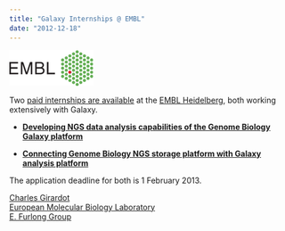 ```yaml
---
title: "Galaxy Internships @ EMBL"
date: "2012-12-18"
---
```


<div class='right'><a href='http://www.embl.de/aboutus/jobs/searchjobs/index.php?newlang=1&newms=sr&searchregion=641'><img src="/src/images/logos/EMBLLogo151.png" alt="2 internships @ EMBL" /></a></div>

Two [paid internships are available](http://www.embl.de/aboutus/jobs/searchjobs/index.php?newlang=1&newms=sr&searchregion=641) at the [EMBL Heidelberg](http://www.embl.de), both working extensively with Galaxy.

* **[Developing NGS data analysis capabilities of the Genome Biology Galaxy platform](http://ig14.i-grasp.com/fe/tpl_embl01.asp?s=hNwYvBGdQoFRwTtFol&jobid=50349,4852129861&key=52504700&c=239958358378&pagestamp=dbscwpverlxjdgnydt)**

* **[Connecting Genome Biology NGS storage platform with Galaxy analysis platform](http://ig14.i-grasp.com/fe/tpl_embl01.asp?jobid=50348,9802872513&key=52504638&c=873677768876&pagestamp=dbczisfbfhdpmofuud)**

The application deadline for both is 1 February 2013.

[Charles Girardot](http://www.embl.de/research/units/genome_biology/furlong/members/index.php?s_personId=3406)<br />
[European Molecular Biology Laboratory](http://www.embl.de/)<br />
[E. Furlong Group](http://furlonglab.embl.de)


